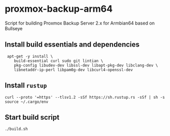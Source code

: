 # proxmox-backup-arm64
Script for building Proxmox Backup Server 2.x for Armbian64 based on Bullseye

## Install build essentials and dependencies
```
 apt-get -y install \
	build-essential curl sudo git lintian \
	pkg-config libudev-dev libssl-dev libapt-pkg-dev libclang-dev \
	libnetaddr-ip-perl libpam0g-dev libcurl4-openssl-dev
```
## Install ``rustup``
```
curl --proto '=https' --tlsv1.2 -sSf https://sh.rustup.rs -sSf | sh -s
source ~/.cargo/env
```

## Start build script
```
./build.sh
```
